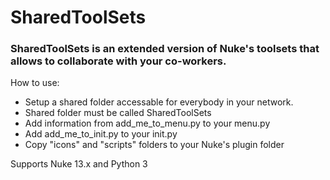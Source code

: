 # SharedToolSets
### SharedToolSets is an extended version of Nuke's toolsets that allows to collaborate with your co-workers.  
How to use: 
* Setup a shared folder accessable for everybody in your network.
* Shared folder must be called SharedToolSets
* Add information from add_me_to_menu.py to your menu.py
* Add add_me_to_init.py to your init.py
* Copy "icons" and "scripts" folders to your Nuke's plugin folder

Supports Nuke 13.x and Python 3
